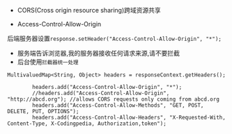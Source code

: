- CORS(Cross origin resource sharing)跨域资源共享

- Access-Control-Allow-Origin

后端服务器设置`response.setHeader("Access-Control-Allow-Origin", "*");`
- 服务端告诉浏览器,我的服务器接收任何请求来源,请不要拦截
- 后台使用`拦截器统一处理`

```
MultivaluedMap<String, Object> headers = responseContext.getHeaders();

        headers.add("Access-Control-Allow-Origin", "*");
        //headers.add("Access-Control-Allow-Origin", "http://abcd.org"); //allows CORS requests only coming from abcd.org
        headers.add("Access-Control-Allow-Methods", "GET, POST, DELETE, PUT, OPTIONS");
        headers.add("Access-Control-Allow-Headers", "X-Requested-With, Content-Type, X-Codingpedia, Authorization,token");

```

